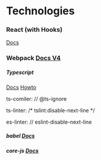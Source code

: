 # Technologies

### React (with Hooks)
[Docs](https://reactjs.org/docs/hooks-intro.html)

### Webpack [Docs V4](https://webpack.js.org/concepts/)

##### Typescript
[Docs](https://www.typescriptlang.org/docs)
[Howto](https://www.carlrippon.com/creating-react-and-typescript-apps-with-webpack/)

ts-comiler:
// @ts-ignore

ts-linter:
/* tslint:disable-next-line */

es-linter:
// eslint-disable-next-line

##### babel [Docs](https://babeljs.io/docs/en/)

##### core-js [Docs](https://github.com/zloirock/core-js)


